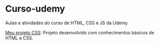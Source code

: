 # Curso-udemy
 Aulas e atividades do curso de HTML, CSS e JS da Udemy


 <a href="https://nundanilo.github.io/curso-udemy/ProjetoCSS/">Meu projeto CSS</a>: Projeto desenvolvido com conhecimentos básicos de HTML e CSS.